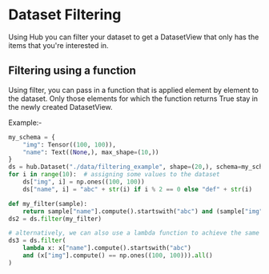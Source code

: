 # Dataset Filtering

Using Hub you can filter your dataset to get a DatasetView that only has the items that you're interested in.

## Filtering using a function
Using filter, you can pass in a function that is applied element by element to the dataset. Only those elements for which the function returns True stay in the newly created DatasetView.

Example:-

```python
my_schema = {
    "img": Tensor((100, 100)),
    "name": Text((None,), max_shape=(10,))
}
ds = hub.Dataset("./data/filtering_example", shape=(20,), schema=my_schema)
for i in range(10):  # assigning some values to the dataset
    ds["img", i] = np.ones((100, 100))
    ds["name", i] = "abc" + str(i) if i % 2 == 0 else "def" + str(i)

def my_filter(sample):
    return sample["name"].compute().startswith("abc") and (sample["img"].compute() == np.ones((100, 100))).all()
ds2 = ds.filter(my_filter)

# alternatively, we can also use a lambda function to achieve the same results
ds3 = ds.filter(
    lambda x: x["name"].compute().startswith("abc")
    and (x["img"].compute() == np.ones((100, 100))).all()
)
```



